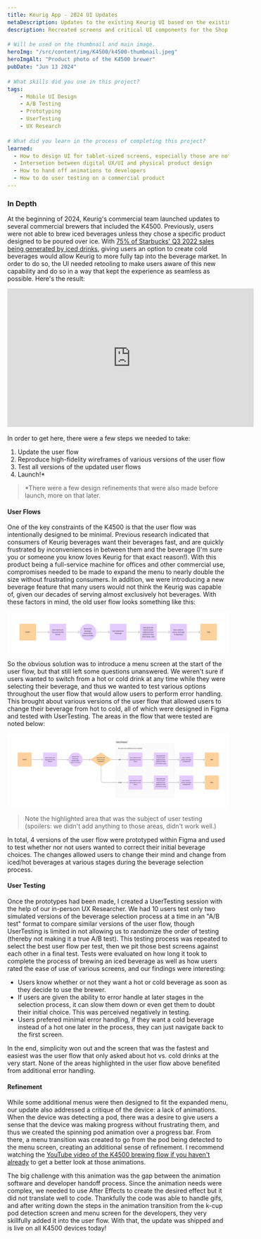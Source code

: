 ```yaml
---
title: Keurig App - 2024 UI Updates
metaDescription: Updates to the existing Keurig UI based on the existing design system and UX Research
description: Recreated screens and critical UI components for the Shop screens of the Keurig Mobile App, based on UX research

# Will be used on the thumbnail and main image.
heroImg: "/src/content/img/K4500/k4500-thumbnail.jpeg"
heroImgAlt: "Product photo of the K4500 brewer"
pubDate: "Jun 13 2024"

# What skills did you use in this project?
tags:
    - Mobile UI Design
    - A/B Testing
    - Prototyping
    - UserTesting
    - UX Research

# What did you learn in the process of completing this project?
learned:
  - How to design UI for tablet-sized screens, especially those are not standard to app/web design
  - Intersetion between digital UX/UI and physical product design
  - How to hand off animations to developers
  - How to do user testing on a commercial product
---
```


### In Depth

At the beginning of 2024, Keurig's commercial team launched updates to several commercial brewers that included the K4500. Previously, users were not able to brew iced beverages unless they chose a specific product designed to be poured over ice. With [75% of Starbucks' Q3 2022 sales being generated by iced drinks](https://archive.ph/0Yo0L), giving users an option to create cold beverages would allow Keurig to more fully tap into the beverage market. In order to do so, the UI needed retooling to make users aware of this new capability and do so in a way that kept the experience as seamless as possible. Here's the result:

<iframe width="560" height="315" src="https://www.youtube.com/embed/fBQrAHp1org?si=KYqa_tCkxe66X734" title="YouTube video player" frameborder="0" allow="accelerometer; autoplay; clipboard-write; encrypted-media; gyroscope; picture-in-picture; web-share" referrerpolicy="strict-origin-when-cross-origin" allowfullscreen></iframe>

In order to get here, there were a few steps we needed to take:

1. Update the user flow
2. Reproduce high-fidelity wireframes of various versions of the user flow
3. Test all versions of the updated user flows
4. Launch!\*

> \*There were a few design refinements that were also made before launch, more on that later.

#### User Flows

One of the key constraints of the K4500 is that the user flow was intentionally designed to be minimal. Previous research indicated that consumers of Keurig beverages want their beverages fast, and are quickly frustrated by inconveniences in between them and the beverage (I'm sure you or someone you know loves Keurig for that exact reason!). With this product being a full-service machine for offices and other commercial use, compromises needed to be made to expand the menu to nearly double the size without frustrating consumers. In addition, we were introducing a new beverage feature that many users would not think the Keurig was capable of, given our decades of serving almost exclusively hot beverages. With these factors in mind, the old user flow looks something like this:

![Initial user flow for K4500 brewer, users could only choose a hot beverage from the drink menu](/src/content/img/K4500/initial-user-flow.png)

So the obvious solution was to introduce a menu screen at the start of the user flow, but that still left some questions unanswered. We weren't sure if users wanted to switch from a hot or cold drink at any time while they were selecting their beverage, and thus we wanted to test various options throughout the user flow that would allow users to perform error handling. This brought about various versions of the user flow that allowed users to change their beverage from hot to cold, all of which were designed in Figma and tested with UserTesting. The areas in the flow that were tested are noted below:

![Updated user flow with an initial user prompt where they choose a hot or cold beverage once their k-cup pod is identified. Steps after that process are highlighted in grey, with the possibility of users being able to change from hot to cold or vice versa if they change their mind, subject to testing.](/src/content/img/K4500/updated-user-flow.png)

> Note the highlighted area that was the subject of user testing (spoilers: we didn't add anything to those areas, didn't work well.)

In total, 4 versions of the user flow were prototyped within Figma and used to test whether nor not users wanted to correct their initial beverage choices. The changes allowed users to change their mind and change from iced/hot beverages at various stages during the beverage selection process.

#### User Testing

Once the prototypes had been made, I created a UserTesting session with the help of our in-person UX Researcher. We had 10 users test only two simulated versions of the beverage selection process at a time in an "A/B test" format to compare similar versions of the user flow, though UserTesting is limited in not allowing us to randomize the order of testing (thereby not making it a true A/B test). This testing process was repeated to select the best user flow per test, then we pit those best screens against each other in a final test. Tests were evaluated on how long it took to complete the process of brewing an iced beverage as well as how users rated the ease of use of various screens, and our findings were interesting:

- Users know whether or not they want a hot or cold beverage as soon as they decide to use the brewer.
- If users are given the ability to error handle at later stages in the selection process, it can slow them down or even get them to doubt their initial choice. This was perceived negatively in testing.
- Users prefered minimal error handling, if they want a cold beverage instead of a hot one later in the process, they can just navigate back to the first screen.

In the end, simplicity won out and the screen that was the fastest and easiest was the user flow that only asked about hot vs. cold drinks at the very start. None of the areas highlighted in the user flow above benefited from additional error handling.

#### Refinement

While some additional menus were then designed to fit the expanded menu, our update also addressed a critique of the device: a lack of animations. When the device was detecting a pod, there was a desire to give users a sense that the device was making progress without frustrating them, and thus we created the spinning pod animation over a progress bar. From there, a menu transition was created to go from the pod being detected to the menu screen, creating an additional sense of refinement. I recommend watching the [YouTube video of the K4500 brewing flow if you haven't already](https://youtu.be/fBQrAHp1org?si=8Y5l7kxBvd4nQB7P&t=1) to get a better look at those animations.

The big challenge with this animation was the gap between the animation software and developer handoff process. Since the animation needs were complex, we needed to use After Effects to create the desired effect but it did not translate well to code. Thankfully the code was able to handle gifs, and after writing down the steps in the animation transition from the k-cup pod detection screen and menu screen for the developers, they very skillfully added it into the user flow. With that, the update was shipped and is live on all K4500 devices today!

